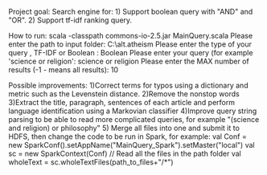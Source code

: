 Project goal:
	Search engine for:
	1) Support boolean query with "AND" and "OR".
	2) Support tf-idf ranking query.

How to run:
scala -classpath commons-io-2.5.jar MainQuery.scala
Please enter the path to input folder: C:\alt.atheism
Please enter the type of your query , TF-IDF or Boolean : Boolean
Please enter your query (for example 'science or religion': science or religion
Please enter the MAX number of results (-1  - means all results): 10

Possible improvements:
1)Correct terms for typos using a dictionary and metric such as the  Levenstein distance.
2)Remove the nonstop words
3)Extract the title, paragraph, sentences of each article and perform language identification using a  Markovian classifier
4)Improve query string parsing  to be able to read more complicated queries, for example "(science and religion) or philosophy"
5) Merge all files into one and submit it to HDFS, then change the code to be run in Spark, for example:
	val Conf = new SparkConf().setAppName("MainQuery_Spark").setMaster("local")
    val sc = new SparkContext(Conf)
	//      Read all the files in the path folder
    val wholeText = sc.wholeTextFiles(path_to_files+"/*")


